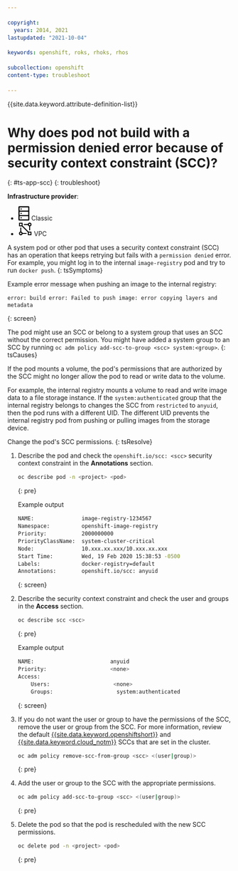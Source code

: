 ```yaml
---

copyright:
  years: 2014, 2021
lastupdated: "2021-10-04"

keywords: openshift, roks, rhoks, rhos

subcollection: openshift
content-type: troubleshoot

---
```


{{site.data.keyword.attribute-definition-list}}

  

# Why does pod not build with a permission denied error because of security context constraint (SCC)?
{: #ts-app-scc}
{: troubleshoot}

**Infrastructure provider**:
* ![Classic infrastructure provider icon.](images/icon-classic-2.png) Classic
* ![VPC infrastructure provider icon.](images/icon-vpc-2.png) VPC


A system pod or other pod that uses a security context constraint (SCC) has an operation that keeps retrying but fails with a `permission denied` error. For example, you might log in to the internal `image-registry` pod and try to run `docker push`.
{: tsSymptoms}

Example error message when pushing an image to the internal registry:
```
error: build error: Failed to push image: error copying layers and metadata
```
{: screen}


The pod might use an SCC or belong to a system group that uses an SCC without the correct permission. You might have added a system group to an SCC by running `oc adm policy add-scc-to-group <scc> system:<group>`.
{: tsCauses}

If the pod mounts a volume, the pod's permissions that are authorized by the SCC might no longer allow the pod to read or write data to the volume.

For example, the internal registry mounts a volume to read and write image data to a file storage instance. If the `system:authenticated` group that the internal registry belongs to changes the SCC from `restricted` to `anyuid`, then the pod runs with a different UID. The different UID prevents the internal registry pod from pushing or pulling images from the storage device.


Change the pod's SCC permissions.
{: tsResolve}

1. Describe the pod and check the `openshift.io/scc: <scc>` security context constraint in the **Annotations** section.
    ```sh
    oc describe pod -n <project> <pod>
    ```
    {: pre}

    Example output

    ```sh
    NAME:               image-registry-1234567
    Namespace:          openshift-image-registry
    Priority:           2000000000
    PriorityClassName:  system-cluster-critical
    Node:               10.xxx.xx.xxx/10.xxx.xx.xxx
    Start Time:         Wed, 19 Feb 2020 15:38:53 -0500
    Labels:             docker-registry=default
    Annotations:        openshift.io/scc: anyuid
    ```
    {: screen}

2. Describe the security context constraint and check the user and groups in the **Access** section.
    ```sh
    oc describe scc <scc>
    ```
    {: pre}

    Example output

    ```sh
    NAME:                        anyuid
    Priority:                    <none>
    Access:                        
        Users:                    <none>
        Groups:                    system:authenticated
    ```
    {: screen}

3. If you do not want the user or group to have the permissions of the SCC, remove the user or group from the SCC. For more information, review the default [{{site.data.keyword.openshiftshort}}](/docs/openshift?topic=openshift-openshift_scc#oc_sccs) and [{{site.data.keyword.cloud_notm}}](/docs/openshift?topic=openshift-openshift_scc#ibm_sccs) SCCs that are set in the cluster.
    ```sh
    oc adm policy remove-scc-from-group <scc> <(user|group)>
    ```
    {: pre}

4. Add the user or group to the SCC with the appropriate permissions.
    ```sh
    oc adm policy add-scc-to-group <scc> <(user|group)>
    ```
    {: pre}

5. Delete the pod so that the pod is rescheduled with the new SCC permissions.
    ```sh
    oc delete pod -n <project> <pod>
    ```
    {: pre}






